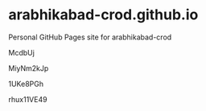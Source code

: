 # arabhikabad-crod.github.io
Personal GitHub Pages site for arabhikabad-crod
























































McdbUj




MiyNm2kJp


1UKe8PGh

rhux11VE49
